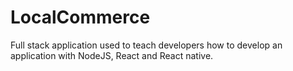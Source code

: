 # LocalCommerce

Full stack application used to teach developers how to develop an application with NodeJS, React and React native.
